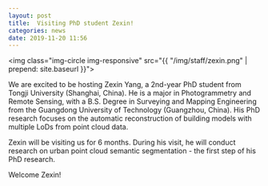 ```yaml
---
layout: post
title:  Visiting PhD student Zexin!
categories: news
date: 2019-11-20 11:56
---
```


<img class="img-circle img-responsive" src="{{ "/img/staff/zexin.png" | prepend: site.baseurl }}">


We are excited to be hosting Zexin Yang, a 2nd-year PhD student from Tongji University (Shanghai, China). He is a major in Photogrammetry and Remote Sensing, with a B.S. Degree in Surveying and Mapping Engineering from the Guangdong University of Technology (Guangzhou, China). His PhD research focuses on the automatic reconstruction of building models with multiple LoDs from point cloud data.

Zexin will be visiting us for 6 months. During his visit, he will conduct research on urban point cloud semantic segmentation - the first step of his PhD research.

Welcome Zexin!